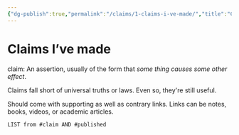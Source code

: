 ```yaml
---
{"dg-publish":true,"permalink":"/claims/1-claims-i-ve-made/","title":"Claims I’ve made","updated":"2025-05-31T16:31:31.411-07:00"}
---
```


# Claims I’ve made

claim: An assertion, usually of the form that *some thing causes some other effect*.

Claims fall short of universal truths or laws. Even so, they're still useful.

Should come with supporting as well as contrary links. Links can be notes, books, videos, or academic articles.

```dataview
LIST from #claim AND #published
```
